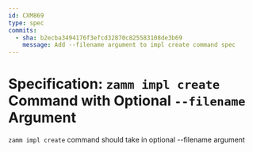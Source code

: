 ```yaml
---
id: CXM869
type: spec
commits:
  - sha: b2ecba3494176f3efcd32870c825583108de3b69
    message: Add --filename argument to impl create command spec
---
```


# Specification: `zamm impl create` Command with Optional `--filename` Argument

`zamm impl create` command should take in optional --filename argument
